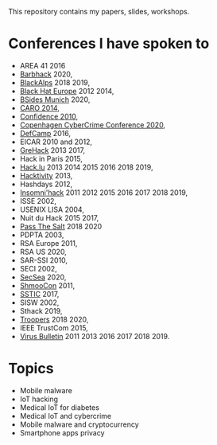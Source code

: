 This repository contains my papers, slides, workshops.

# Conferences I have spoken to

- AREA 41 2016
- [Barbhack](https://www.barbhack.fr) 2020,
- [BlackAlps](https://blackalps.ch) 2018 2019,
- [Black Hat Europe](https://blackhat.com) 2012 2014,
- [BSides Munich](https://2020.bsidesmunich.org/) 2020,
- [CARO 2014](https://2014.caro.org),
- [Confidence 2010](https://2010.confidence.org.pl),
- [Copenhagen CyberCrime Conference 2020](https://cyberhagen.com),
- [DefCamp](https://def.camp) 2016,
- EICAR 2010 and 2012,
- [GreHack](https://grehack.fr) 2013 2017,
- Hack in Paris 2015,
- [Hack.lu](https://2019.hack.lu) 2013 2014 2015 2016 2018 2019,
- [Hacktivity](https://hacktivity.com/en) 2013,
- Hashdays 2012,
- [Insomni'hack](https://insomnihack.ch) 2011 2012 2015 2016 2017 2018 2019,
- ISSE 2002,
- USENIX LISA 2004,
- Nuit du Hack 2015 2017,
- [Pass The Salt](https://2018.pass-the-salt.org) 2018 2020
- PDPTA 2003,
- RSA Europe 2011,
- RSA US 2020,
- SAR-SSI 2010,
- SECI 2002,
- [SecSea](https://secsea.org/) 2020,
- [ShmooCon](https://www.shmoocon.org) 2011,
- [SSTIC](https://www.sstic.org) 2017,
- SISW 2002,
- Sthack 2019,
- [Troopers](https://troopers.de) 2018 2020,
- IEEE TrustCom 2015,
- [Virus Bulletin](https://www.virusbtn.com) 2011 2013 2016 2017 2018 2019. 

# Topics

- Mobile malware
- IoT hacking
- Medical IoT for diabetes
- Medical IoT and cybercrime
- Mobile malware and cryptocurrency
- Smartphone apps privacy


